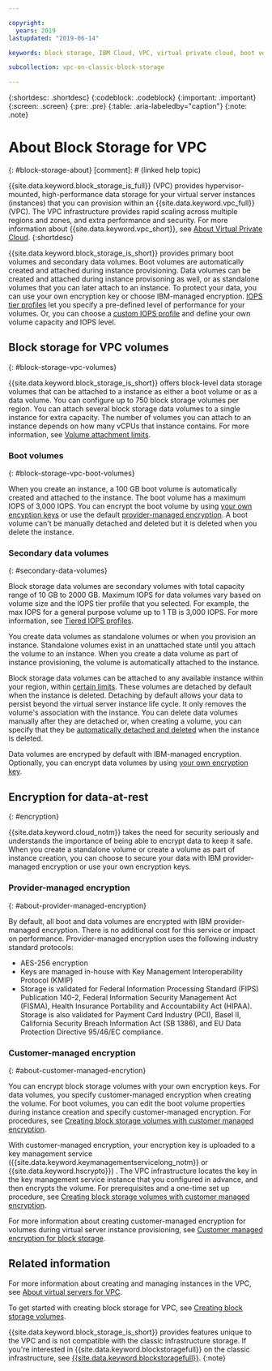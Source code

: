 ```yaml
---

copyright:
  years: 2019
lastupdated: "2019-06-14"

keywords: block storage, IBM Cloud, VPC, virtual private cloud, boot volume, data volume, volume, data storage, virtual server instance, instance, IOPS, HPCS, Key Protect

subcollection: vpc-on-classic-block-storage

---
```

{:shortdesc: .shortdesc}
{:codeblock: .codeblock}
{:important: .important}
{:screen: .screen}
{:pre: .pre}
{:table: .aria-labeledby="caption"}
{:note: .note}

# About Block Storage for VPC
{: #block-storage-about}
[comment]: # (linked help topic)

{{site.data.keyword.block_storage_is_full}} (VPC) provides hypervisor-mounted, high-performance data storage for your virtual server instances (instances) that you can provision within an {{site.data.keyword.vpc_full}} (VPC). The VPC infrastructure provides rapid scaling across multiple regions and zones, and extra performance and security. For more information about {{site.data.keyword.vpc_short}}, see [About Virtual Private Cloud](/docs/vpc-on-classic?topic=vpc-on-classic-about).
{:shortdesc}

{{site.data.keyword.block_storage_is_short}} provides primary boot volumes and secondary data volumes. Boot volumes are automatically created and attached during instance provisioning. Data volumes can be created and attached during instance provisoning as well, or as standalone volumes that you can later attach to an instance. To protect your data, you can use your own encryption key or choose IBM-managed encryption. [IOPS tier profiles](/docs/vpc-on-classic-block-storage?topic=vpc-on-classic-block-storage-block-storage-profiles#tiers) let you specify a pre-defined level of performance for your volumes. Or, you can choose a [custom IOPS profile](/docs/vpc-on-classic-block-storage?topic=vpc-on-classic-block-storage-block-storage-profiles#custom) and define your own volume capacity and IOPS level.

## Block storage for VPC volumes
{: #block-storage-vpc-volumes}

{{site.data.keyword.block_storage_is_short}} offers block-level data storage volumes that can be attached to a instance as either a boot volume or as a data volume. You can configure up to 750 block storage volumes per region. You can attach several block storage data volumes to a single instance for extra capacity. The number of volumes you can attach to an instance depends on how many vCPUs that instance contains. For more information, see [Volume attachment limits](/docs/vpc-on-classic-block-storage?topic=vpc-on-classic-block-storage-attaching-block-storage#vol-attach-limits).

### Boot volumes
{: #block-storage-vpc-boot-volumes}

When you create an instance, a 100 GB boot volume is automatically created and attached to the instance. The boot volume has a maximum IOPS of 3,000 IOPS. You can encrypt the boot volume by using [your own encyption keys](#about-customer-managed-encrytion) or use the default [provider-managed encryption](#about-provider-managed-encryption). A boot volume can't be manually detached and deleted but it is deleted when you delete the instance.

### Secondary data volumes
{: #secondary-data-volumes}

Block storage data volumes are secondary volumes with total capacity range of 10 GB to 2000 GB. Maximum IOPS for data volumes vary based on volume size and the IOPS tier profile that you selected. For example, the max IOPS for a general purpose volume up to 1 TB is 3,000 IOPS. For more information, see [Tiered IOPS profiles](/docs/vpc-on-classic-block-storage?topic=vpc-on-classic-block-storage-block-storage-profiles#tiers).

You create data volumes as standalone volumes or when you provision an instance. Standalone volumes exist in an unattached state until you attach the volume to an instance. When you create a data volume as part of instance provisioning, the volume is automatically attached to the instance.  

Block storage data volumes can be attached to any available instance within your region, within [certain limits](/docs/vpc-on-classic-block-storage?topic=vpc-on-classic-block-storage-attaching-block-storage#vol-attach-limits). These volumes are detached by default when the instance is deleted. Detaching by default allows your data to persist beyond the virtual server instance life cycle. It only removes the volume's association with the instance. You can delete data volumes manually after they are detached or, when creating a volume, you can specify that they be [automatically detached and deleted](/docs/vpc-on-classic-block-storage?topic=vpc-on-classic-block-storage-managing-block-storage#auto-delete) when the instance is deleted.

Data volumes are encryped by default with IBM-managed encryption. Optionally, you can encrypt data volumes by using [your own encryption key](#about-customer-managed-encrytion).

## Encryption for data-at-rest
{: #encryption}

{{site.data.keyword.cloud_notm}} takes the need for security seriously and understands the importance of being able to encrypt data to keep it safe. When you create a standalone volume or create a volume as part of instance creation, you can choose to secure your data with IBM provider-managed encryption or use your own encryption keys.  

### Provider-managed encryption
{: #about-provider-managed-encryption}

By default, all boot and data volumes are encrypted with IBM provider-managed encryption. There is no additional cost for this service or impact on performance. Provider-managed encryption uses the following industry standard protocols:

* AES-256 encryption
* Keys are managed in-house with Key Management Interoperability Protocol (KMIP)
* Storage is validated for Federal Information Processing Standard (FIPS) Publication 140-2, Federal Information Security Management Act (FISMA), Health Insurance Portability and Accountability Act (HIPAA). Storage is also validated for Payment Card Industry (PCI), Basel II, California Security Breach Information Act (SB 1386), and EU Data Protection Directive 95/46/EC compliance.

### Customer-managed encryption
{: #about-customer-managed-encrytion}

You can encrypt block storage volumes with your own encryption keys. For data volumes, you specify customer-managed encryption when creating the volume. For boot volumes, you can edit the boot volume properties during instance creation and specify customer-managed encryption. For procedures, see [Creating block storage volumes with customer managed encryption](/docs/vpc-on-classic-block-storage?topic=vpc-on-classic-block-storage-block-storage-encryption).

With customer-managed encryption, your encryption key is uploaded to a key management service ({{site.data.keyword.keymanagementservicelong_notm}} or {{site.data.keyword.hscrypto}}) . The VPC infrastructure locates the key in the key management service instance that you configured in advance, and then encrypts the volume. For prerequisites and a one-time set up procedure, see [Creating block storage volumes with customer managed encryption](/docs/vpc-on-classic-block-storage?topic=vpc-on-classic-block-storage-block-storage-encryption).

For more information about creating customer-managed encryption for volumes during virtual server instance provisioning, see [Customer managed encryption for block storage](/docs/vpc-on-classic-vsi?topic=vpc-on-classic-vsi-storage#customer-managed-encryption-keys).

## Related information

For more information about creating and managing instances in the VPC, see [About virtual servers for VPC](/docs/vpc-on-classic-vsi?topic=vpc-on-classic-vsi-virtual-private-cloud#virtual-private-cloud).

To get started with creating block storage for VPC, see [Creating block storage volumes](/docs/vpc-on-classic-block-storage?topic=vpc-on-classic-block-storage-creating-block-storage#creating-block-storage).

{{site.data.keyword.block_storage_is_short}} provides features unique to the VPC and is not compatible with the classic infrastructure storage. If you're interested in {{site.data.keyword.blockstoragefull}} on the classic infrastructure, see [{{site.data.keyword.blockstoragefull}}](/docs/infrastructure/BlockStorage?topic=BlockStorage-About).
{:note}
